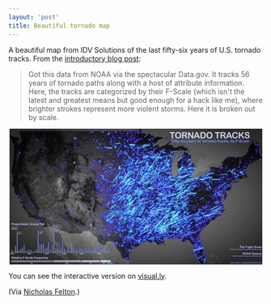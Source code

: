 ```yaml
---
layout: 'post'
title: Beautiful tornado map
---
```


A beautiful map from IDV Solutions of the last fifty-six years of U.S. tornado tracks. From the [introductory blog post](http://uxblog.idvsolutions.com/2012/06/zazzle-print-tornado-tracks.html):

<blockquote>Got this data from NOAA via the spectacular Data.gov.  It tracks 56 years of tornado paths along with a host of attribute information.  Here, the tracks are categorized by their F-Scale (which isn't the latest and greatest means but good enough for a hack like me), where brighter strokes represent more violent storms.
Here it is broken out by scale.</blockquote>

<img src="/img/tornado-tracks.jpg" alt="U.S. Tornado Tracks" title="tornado-tracks.jpg" style="display:block;margin-left:auto;margin-right:auto;" />

You can see the interactive version on [visual.ly](http://visual.ly/tornado-tracks).

(Via [Nicholas Felton](http://feltron.tumblr.com/post/24405436108/explore-blog-56-years-of-tornado).)